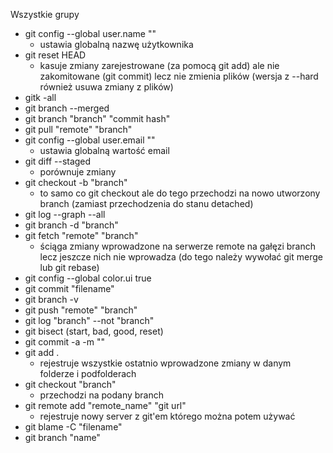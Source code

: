 Wszystkie grupy

 - git config --global user.name ""
     - ustawia globalną nazwę użytkownika 
 - git reset HEAD
     - kasuje zmiany zarejestrowane (za pomocą git add) ale nie zakomitowane (git commit) lecz nie zmienia plików (wersja z --hard również usuwa zmiany z plików)
 - gitk -all
 - git branch --merged
 - git branch "branch" "commit hash" 
 - git pull "remote" "branch"
 - git config --global user.email ""
    - ustawia globalną wartość email
 - git diff --staged
    - porównuje zmiany  
 - git checkout -b "branch"
    - to samo co git checkout ale do tego przechodzi na nowo utworzony branch (zamiast przechodzenia do stanu detached)
 - git log --graph --all
 - git branch -d "branch"
 - git fetch "remote" "branch"
     - ściąga zmiany wprowadzone na serwerze remote na gałęzi branch lecz jeszcze nich nie wprowadza (do tego należy wywołać git merge lub git rebase)
 - git config --global color.ui true
 - git commit "filename"
 - git branch -v
 - git push "remote" "branch"
 - git log "branch" --not "branch"
 - git bisect (start, bad, good, reset)
 - git commit -a -m ""
 - git add .
     -  rejestruje wszystkie ostatnio wprowadzone zmiany w danym folderze i podfolderach
 - git checkout "branch"
     - przechodzi na podany branch 
 - git remote add "remote_name" "git url"
     - rejestruje nowy server z git'em którego można potem używać 
 - git blame -C "filename"
 - git branch "name"